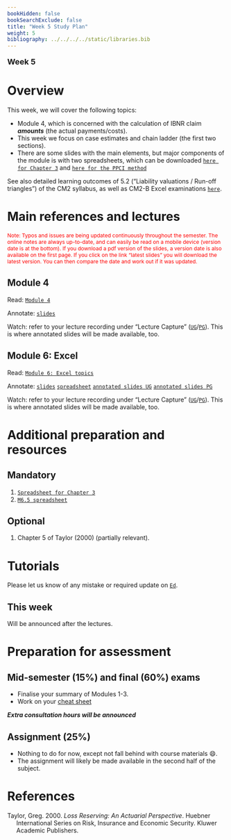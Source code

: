 ```yaml
---
bookHidden: false
bookSearchExclude: false
title: "Week 5 Study Plan"
weight: 5
bibliography: ../../../../static/libraries.bib
---
```


<p style="font-size:18px;font-weight:bold;">
Week 5
</p>

# Overview

This week, we will cover the following topics:

- Module 4, which is concerned with the calculation of IBNR claim ***amounts*** (the actual payments/costs).
- This week we focus on case estimates and chain ladder (the first two sections).
- There are some slides with the main elements, but major components of the module is with two spreadsheets, which can be downloaded [`here for Chapter 3`](https://canvas.lms.unimelb.edu.au/courses/220261/modules/items/6021476) and [`here for the PPCI method`](https://canvas.lms.unimelb.edu.au/courses/220261/modules/items/6021477)

See also detailed learning outcomes of 5.2 (“Liability valuations / Run-off triangles”) of the CM2 syllabus, as well as CM2-B Excel examinations [`here`](../../0-subject-guide/SILO).

# Main references and lectures

<p style="font-size:12px;color: rgb(255, 0, 0);">
Note: Typos and issues are being updated continuously throughout the semester. The online notes are always up-to-date, and can easily be read on a mobile device (version date is at the bottom). If you download a pdf version of the slides, a version date is also available on the first page. If you click on the link “latest slides” you will download the latest version. You can then compare the date and work out if it was updated.
</p>

## Module 4

Read: [`Module 4`](../../2-reserving/m4-reserving-claim-amounts/)

Annotate: [`slides`](../../../output/24-Top-M4-lec.pdf)

Watch: refer to your lecture recording under “Lecture Capture” ([`UG`](https://canvas.lms.unimelb.edu.au/courses/183926/external_tools/701)/[`PG`](https://canvas.lms.unimelb.edu.au/courses/181779/external_tools/701)). This is where annotated slides will be made available, too.

## Module 6: Excel

Read: [`Module 6: Excel topics`](../../3-excel/m6-excel)

Annotate: [`slides`](../../../output/24-Top-M6-lec.pdf) [`spreadsheet`](https://canvas.lms.unimelb.edu.au/courses/220261/modules/items/6021475)
[`annotated slides UG`](https://canvas.lms.unimelb.edu.au/courses/183926/modules) [`annotated slides PG`](https://canvas.lms.unimelb.edu.au/courses/181779/modules)

Watch: refer to your lecture recording under “Lecture Capture” ([`UG`](https://canvas.lms.unimelb.edu.au/courses/183926/external_tools/701)/[`PG`](https://canvas.lms.unimelb.edu.au/courses/181779/external_tools/701)). This is where annotated slides will be made available, too.

<!-- ## Module 5 -->
<!-- Read: [``Module 5``](../../2-reserving/m5-reserving-combination/) -->
<!-- Annotate: [``slides``](../../../output/23-Top-M5-lec.pdf)  -->
<!-- Watch: refer to your lecture recording under "Lecture Capture" ([``UG``](https://canvas.lms.unimelb.edu.au/courses/153686/external_tools/701)/[``PG``](https://canvas.lms.unimelb.edu.au/courses/154246/external_tools/701)). This is where annotated slides will be made available, too. -->
<!-- ## Module 6 -->
<!-- Read: [``Module 6``](../../3-excel/m6-excel/) -->
<!-- Annotate: [``slides``](../../../output/23-Top-M6-lec.pdf) and Excel [`module 6 spreadsheet`](https://canvas.lms.unimelb.edu.au/courses/191080/modules/items/5091456) -->
<!-- Watch: refer to your lecture recording under "Lecture Capture" ([``UG``](https://canvas.lms.unimelb.edu.au/courses/153686/external_tools/701)/[``PG``](https://canvas.lms.unimelb.edu.au/courses/154246/external_tools/701)). This is where annotated slides will be made available, too. -->

# Additional preparation and resources

## Mandatory

1.  [`Spreadsheet for Chapter 3`](https://canvas.lms.unimelb.edu.au/courses/220261/modules/items/6021476)
2.  [`M6.5 spreadsheet`](https://canvas.lms.unimelb.edu.au/courses/220261/modules/items/6021475)

## Optional

1.  Chapter 5 of Taylor (2000) (partially relevant).

# Tutorials

Please let us know of any mistake or required update on [`Ed`](https://canvas.lms.unimelb.edu.au/courses/220261/external_tools/5837?display=borderless).

<!-- ## Tutorial materials -->

## This week

Will be announced after the lectures.

<!-- Tutorial exercises in scope this week are -->
<!-- - Pre-tutorials: 6.4.1 (`offset1`), as well as reviewing the lecture's spreadsheet and associated slides (ignore `\(f(i)\)` for now). -->
<!-- - Tutorials: 3.2.1 (`LRcountsxl2`), 3.2.2 (`compareLR1`), and 3.3.1 (`frequency1`). Note that 3.2.1-3.2.2 has to be replicated for three different data sets. It will take you a while to do all of them for the first time! Have the lecture spreadsheet next to it and try to replicate the steps. -->

# Preparation for assessment

## Mid-semester (15%) and final (60%) exams

<!-- install.packages("devtools") -->
<!-- devtools::install_github("hadley/emo") -->

- Finalise your summary of Modules 1-3.
- Work on your [cheat sheet](https://topics-actl.netlify.app/docs/0-subject-guide/assessment/#type)

<!-- Note that all of Modules 1 to 4 are in scope for the [``mid-semester exam``](../../0-subject-guide/assessment//#mid-semester-exam); see also [`this post on Ed`](https://edstem.org/au/courses/12155/discussion/1514408). -->

***Extra consultation hours will be announced***

## Assignment (25%)

- Nothing to do for now, except not fall behind with course materials 😄.
- The assignment will likely be made available in the second half of the subject.

# References

<div id="refs" class="references csl-bib-body hanging-indent" entry-spacing="0">

<div id="ref-Tay00" class="csl-entry">

Taylor, Greg. 2000. *Loss Reserving: An Actuarial Perspective*. Huebner International Series on Risk, Insurance and Economic Security. Kluwer Academic Publishers.

</div>

</div>
